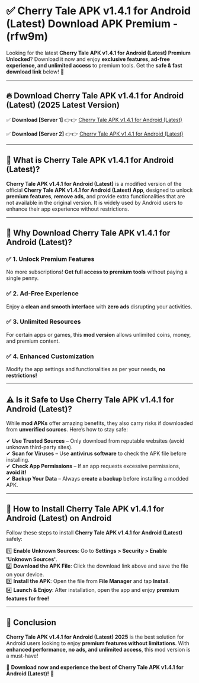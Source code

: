 
# ✅ Cherry Tale APK v1.4.1 for Android (Latest) Download APK Premium -  (rfw9m) 

Looking for the latest **Cherry Tale APK v1.4.1 for Android (Latest) Premium Unlocked**? Download it now and enjoy **exclusive features, ad-free experience, and unlimited access** to premium tools. Get the **safe & fast download link** below! 🚀

---

## 🔥 Download Cherry Tale APK v1.4.1 for Android (Latest) (2025 Latest Version)

✅ **Download [Server 1]** 👉👉 [Cherry Tale APK v1.4.1 for Android (Latest) ](https://apkcomod.com?title=Cherry_Tale_APK_v1.4.1_for_Android_(Latest))  

✅ **Download [Server 2]** 👉👉 [Cherry Tale APK v1.4.1 for Android (Latest) ](https://apkcomod.com?title=Cherry_Tale_APK_v1.4.1_for_Android_(Latest))  


---

## 📌 What is Cherry Tale APK v1.4.1 for Android (Latest)?

**Cherry Tale APK v1.4.1 for Android (Latest)** is a modified version of the official **Cherry Tale APK v1.4.1 for Android (Latest) App**, designed to unlock **premium features**, **remove ads**, and provide extra functionalities that are not available in the original version. It is widely used by Android users to enhance their app experience without restrictions.

---

## 🌟 Why Download Cherry Tale APK v1.4.1 for Android (Latest)?

### ✅ 1. Unlock Premium Features
No more subscriptions! **Get full access to premium tools** without paying a single penny.

### ✅ 2. Ad-Free Experience
Enjoy a **clean and smooth interface** with **zero ads** disrupting your activities.

### ✅ 3. Unlimited Resources
For certain apps or games, this **mod version** allows unlimited coins, money, and premium content.

### ✅ 4. Enhanced Customization
Modify the app settings and functionalities as per your needs, **no restrictions!**

---

## ⚠️ Is it Safe to Use Cherry Tale APK v1.4.1 for Android (Latest)?

While **mod APKs** offer amazing benefits, they also carry risks if downloaded from **unverified sources**. Here’s how to stay safe:

✔ **Use Trusted Sources** – Only download from reputable websites (avoid unknown third-party sites).  
✔ **Scan for Viruses** – Use **antivirus software** to check the APK file before installing.  
✔ **Check App Permissions** – If an app requests excessive permissions, **avoid it!**  
✔ **Backup Your Data** – Always **create a backup** before installing a modded APK.

---

## 📲 How to Install Cherry Tale APK v1.4.1 for Android (Latest) on Android

Follow these steps to install **Cherry Tale APK v1.4.1 for Android (Latest)** safely:

1️⃣ **Enable Unknown Sources**: Go to **Settings > Security > Enable 'Unknown Sources'**.  
2️⃣ **Download the APK File**: Click the download link above and save the file on your device.  
3️⃣ **Install the APK**: Open the file from **File Manager** and tap **Install**.  
4️⃣ **Launch & Enjoy**: After installation, open the app and enjoy **premium features for free!**

---

## 🚀 Conclusion

**Cherry Tale APK v1.4.1 for Android (Latest) 2025** is the best solution for Android users looking to enjoy **premium features without limitations**. With **enhanced performance, no ads, and unlimited access**, this mod version is a must-have!

🔻 **Download now and experience the best of Cherry Tale APK v1.4.1 for Android (Latest)!** 🔻

